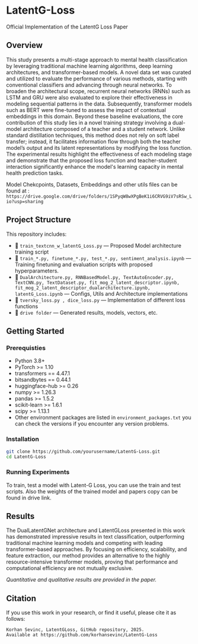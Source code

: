 # LatentG-Loss
Official Implementation of the LatentG Loss Paper


## Overview
This study presents a multi-stage approach to mental health classification by leveraging traditional machine learning algorithms, deep learning architectures, and transformer-based models. A novel data set was curated and utilized to evaluate the performance of various methods, starting with conventional classifiers and advancing through neural networks. To broaden the architectural scope, recurrent neural networks (RNNs) such as LSTM and GRU were also evaluated to explore their effectiveness in modeling sequential patterns in the data. Subsequently, transformer models such as BERT were fine-tuned to assess the impact of contextual embeddings in this domain. Beyond these baseline evaluations, the core contribution of this study lies in a novel training strategy involving a dual-model architecture composed of a teacher and a student network. Unlike standard distillation techniques, this method does not rely on soft label transfer; instead, it facilitates information flow through both the teacher model’s output and its latent representations by modifying the loss function. The experimental results highlight the effectiveness of each modeling stage and demonstrate that the proposed loss function and teacher-student interaction significantly enhance the model's learning capacity in mental health prediction tasks.

Model Chekcpoints, Datasets, Embeddings and other utils files can be found at : `https://drive.google.com/drive/folders/1SPyqW8wXPgBeK1i6CRVG9iV7sRSw_Lio?usp=sharing`

## Project Structure

This repository includes:

- 📜 `train_textcnn_w_latentG_Loss.py` — Proposed Model architecture training script
- 📜 `train_*.py, finetune_*.py, test_*.py, sentiment_analysis.ipynb` — Training finetuning and evaluation scripts with proposed hyperparameters. 
- 📜 `DualArchitecture.py, RNNBasedModel.py, TextAutoEncoder.py, TextCNN.py, TextDataset.py, fit_mog_2_latent_descriptor.ipynb, fit_mog_2_latent_descriptor_dualarchitecture.ipynb, latentG_Loss.ipynb` — Configs, Utils and Architecture implementations 
- 📜 `tversky_loss.py , dice_loss.py` — Implementation of different loss functions  
- 📁 `drive folder` — Generated results, models, vectors, etc.

##  Getting Started

### Prerequisties

- Python 3.8+
- PyTorch >= 1.10
- transformers == 4.47.1
- bitsandbytes == 0.44.1
- huggingface-hub >= 0.26
- numpy >= 1.26.3
- pandas >= 1.5.2
- scikit-learn >= 1.6.1
- scipy >= 1.13.1
- Other environment packages are listed in `environment_packages.txt` you can check the versions if you encounter any version problems.


### Installation
```bash
git clone https://github.com/yourusername/LatentG-Loss.git
cd LatentG-Loss
```

### Running Experiments

To train, test a model with Latent-G Loss, you can use the train and test scripts.
Also the weights of the trained model and papers copy can be found in drive link.

## Results

The DualLatentGNet architecture and LatentGLoss presented in this work has demonstrated impressive results in text classification, outperforming traditional machine learning models and competing with leading transformer-based approaches. By focusing on efficiency, scalability, and feature extraction, our method provides an alternative to the highly resource-intensive transformer models, proving that performance and computational efficiency are not mutually exclusive.

*Quantitative and qualitative results are provided in the paper.*

## Citation

If you use this work in your research, or find it useful, please cite it as follows:

```
Korhan Sevinc, LatentGLoss, GitHub repository, 2025.
Available at https://github.com/korhansevinc/LatentG-Loss
```
